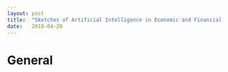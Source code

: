 ```yaml
---
layout: post
title:  "Sketches of Artificial Intelligence in Economic and Financial Research"
date:   2018-04-20
---
```

# General
